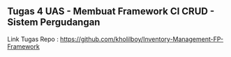 ## Tugas 4 UAS - Membuat Framework CI CRUD - Sistem Pergudangan

Link Tugas Repo : https://github.com/kholilboy/Inventory-Management-FP-Framework